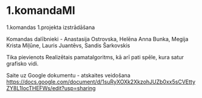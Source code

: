 # 1.komandaMI

1.komandas 1.projekta izstrādāšana

Komandas dalībnieki - Anastasija Ostrovska, Helēna Anna Bunka, Megija Krista Miļūne, Lauris Juantēvs, Sandis Šarkovskis

Tika pievienots Realizētais pamatalgoritms, kā arī pati spēle, kura satur grafisko vidi.

Saite uz Google dokumentu - atskaites veidošana
https://docs.google.com/document/d/1suRyXOXk2XkzohJUZb0xx5sCVEttyZY8L1IocTHEFWs/edit?usp=sharing
